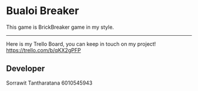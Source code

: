# Bualoi Breaker
This game is BrickBreaker game in my style.

<hr>

Here is my Trello Board, you can keep in touch on my project!
https://trello.com/b/qKX2gPFP


## Developer
Sorrawit Tantharatana 6010545943